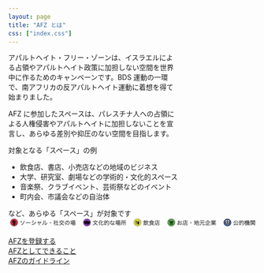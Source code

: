 ```yaml
---
layout: page
title: "AFZ とは"
css: ["index.css"]
---
```


<p>アパルトヘイト・フリー・ゾーンは、イスラエルによ<br />る占領やアパルトヘイト政策に加担しない空間を世界<br />中に作るためのキャンペーンです。BDS 運動の一環<br />で、南アフリカの反アパルトヘイト運動に着想を得て<br />始まりました。</p>

<p>AFZ に参加したスペースは、パレスチナ人への占領に<br />よる人権侵害やアパルトヘイトに加担しないことを宣<br />言し、あらゆる差別や抑圧のない空間を目指します。</p>

<p>対象となる「スペース」の例</p>
<ul>
<li>飲食店、書店、小売店などの地域のビジネス</li>
<li>大学、研究室、劇場などの学術的・文化的スペース</li>
<li>音楽祭、クラブイベント、芸術祭などのイベント</li>
<li>町内会、市議会などの自治体</li>
</ul>
など、あらゆる「スペース」が対象です

<img src="/assets/img/icons.png" width="600px" />

<a href="add-afz">AFZを登録する</a><br />
<a href="what-you-can-do">AFZとしてできること</a><br />
<a href="guide">AFZのガイドライン</a><br />
